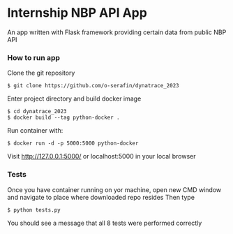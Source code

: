 # Internship NBP API App

An app written with Flask framework providing certain data from public NBP API 

### How to run app

Clone the git repository
```
$ git clone https://github.com/o-serafin/dynatrace_2023
```
Enter project directory and build docker image
```
$ cd dynatrace_2023
$ docker build --tag python-docker . 
```
Run container with:
```
$ docker run -d -p 5000:5000 python-docker
```
Visit http://127.0.0.1:5000/ or localhost:5000 in your local browser

### Tests

Once you have container running on yor machine, open new CMD window and navigate to place where downloaded repo resides
Then type
```
$ python tests.py
```
You should see a message that all 8 tests were performed correctly
